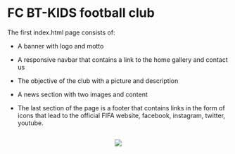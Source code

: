 # FC BT-KIDS football club



The first index.html page consists of:

- A banner with logo and motto

- A responsive navbar that contains a link to the home gallery and contact us

- The objective of the club with a picture and description

- A news section with two images and content

- The last section of the page is a footer that contains links in the form of icons that lead to the official FIFA website, facebook, instagram, twitter, youtube.

<h2 align="center"><img src="https://i.ibb.co/jJQ702R/Responsive.jpg"></h2>
